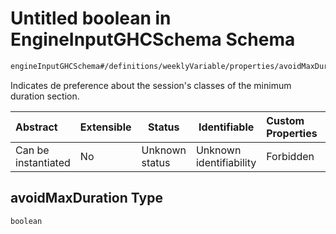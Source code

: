 # Untitled boolean in EngineInputGHCSchema Schema

```txt
engineInputGHCSchema#/definitions/weeklyVariable/properties/avoidMaxDuration
```

Indicates de preference about the session's classes of the minimum duration section.


| Abstract            | Extensible | Status         | Identifiable            | Custom Properties | Additional Properties | Access Restrictions | Defined In                                                         |
| :------------------ | ---------- | -------------- | ----------------------- | :---------------- | --------------------- | ------------------- | ------------------------------------------------------------------ |
| Can be instantiated | No         | Unknown status | Unknown identifiability | Forbidden         | Allowed               | none                | [ghc.schema.json\*](../out/ghc.schema.json "open original schema") |

## avoidMaxDuration Type

`boolean`
